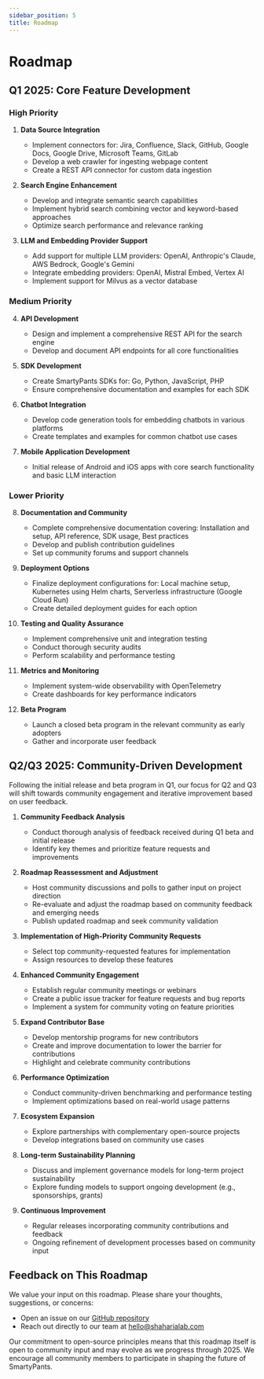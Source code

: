 ```yaml
---
sidebar_position: 5
title: Roadmap
---
```


# Roadmap

## Q1 2025: Core Feature Development

### High Priority
1. **Data Source Integration**
    - Implement connectors for: Jira, Confluence, Slack, GitHub, Google Docs, Google Drive, Microsoft Teams, GitLab
    - Develop a web crawler for ingesting webpage content
    - Create a REST API connector for custom data ingestion

2. **Search Engine Enhancement**
    - Develop and integrate semantic search capabilities
    - Implement hybrid search combining vector and keyword-based approaches
    - Optimize search performance and relevance ranking

3. **LLM and Embedding Provider Support**
    - Add support for multiple LLM providers: OpenAI, Anthropic's Claude, AWS Bedrock, Google's Gemini
    - Integrate embedding providers: OpenAI, Mistral Embed, Vertex AI
    - Implement support for Milvus as a vector database

### Medium Priority
4. **API Development**
    - Design and implement a comprehensive REST API for the search engine
    - Develop and document API endpoints for all core functionalities

5. **SDK Development**
    - Create SmartyPants SDKs for: Go, Python, JavaScript, PHP
    - Ensure comprehensive documentation and examples for each SDK

6. **Chatbot Integration**
    - Develop code generation tools for embedding chatbots in various platforms
    - Create templates and examples for common chatbot use cases

7. **Mobile Application Development**
    - Initial release of Android and iOS apps with core search functionality and basic LLM interaction

### Lower Priority
8. **Documentation and Community**
    - Complete comprehensive documentation covering: Installation and setup, API reference, SDK usage, Best practices
    - Develop and publish contribution guidelines
    - Set up community forums and support channels

9. **Deployment Options**
    - Finalize deployment configurations for: Local machine setup, Kubernetes using Helm charts, Serverless infrastructure (Google Cloud Run)
    - Create detailed deployment guides for each option

10. **Testing and Quality Assurance**
    - Implement comprehensive unit and integration testing
    - Conduct thorough security audits
    - Perform scalability and performance testing

11. **Metrics and Monitoring**
    - Implement system-wide observability with OpenTelemetry
    - Create dashboards for key performance indicators

12. **Beta Program**
    - Launch a closed beta program in the relevant community as early adopters
    - Gather and incorporate user feedback

## Q2/Q3 2025: Community-Driven Development

Following the initial release and beta program in Q1, our focus for Q2 and Q3 will shift towards community engagement and iterative improvement based on user feedback.

1. **Community Feedback Analysis**
    - Conduct thorough analysis of feedback received during Q1 beta and initial release
    - Identify key themes and prioritize feature requests and improvements

2. **Roadmap Reassessment and Adjustment**
    - Host community discussions and polls to gather input on project direction
    - Re-evaluate and adjust the roadmap based on community feedback and emerging needs
    - Publish updated roadmap and seek community validation

3. **Implementation of High-Priority Community Requests**
    - Select top community-requested features for implementation
    - Assign resources to develop these features

4. **Enhanced Community Engagement**
    - Establish regular community meetings or webinars
    - Create a public issue tracker for feature requests and bug reports
    - Implement a system for community voting on feature priorities

5. **Expand Contributor Base**
    - Develop mentorship programs for new contributors
    - Create and improve documentation to lower the barrier for contributions
    - Highlight and celebrate community contributions

6. **Performance Optimization**
    - Conduct community-driven benchmarking and performance testing
    - Implement optimizations based on real-world usage patterns

7. **Ecosystem Expansion**
    - Explore partnerships with complementary open-source projects
    - Develop integrations based on community use cases

8. **Long-term Sustainability Planning**
    - Discuss and implement governance models for long-term project sustainability
    - Explore funding models to support ongoing development (e.g., sponsorships, grants)

9. **Continuous Improvement**
    - Regular releases incorporating community contributions and feedback
    - Ongoing refinement of development processes based on community input

## Feedback on This Roadmap
We value your input on this roadmap. Please share your thoughts, suggestions, or concerns:
- Open an issue on our [GitHub repository](https://github.com/shaharia-lab/smarty-pants)
- Reach out directly to our team at [hello@shaharialab.com](mailto:hello@shaharialab.com)

Our commitment to open-source principles means that this roadmap itself is open to community input and may evolve as we progress through 2025. We encourage all community members to participate in shaping the future of SmartyPants.